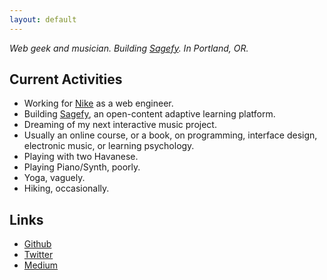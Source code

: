 ```yaml
---
layout: default
---
```


_Web geek and musician. Building [Sagefy](https://sagefy.org/). In Portland, OR._

Current Activities
------------------

- Working for [Nike](https://www.nike.com/) as a web engineer.
- Building [Sagefy](https://sagefy.org/), an open-content adaptive learning platform.
- Dreaming of my next interactive music project.
- Usually an online course, or a book, on programming, interface design, electronic music, or learning psychology.
- Playing with two Havanese.
- Playing Piano/Synth, poorly.
- Yoga, vaguely.
- Hiking, occasionally.

Links
-----

- [<i class="fa fa-github"></i> Github](https://github.com/heiskr)
- [<i class="fa fa-twitter"></i> Twitter](https://twitter.com/heiskr)
- [<i class="fa fa-medium"></i> Medium](https://medium.com/@heiskr)
